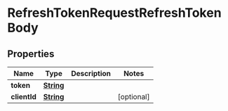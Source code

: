 

# RefreshTokenRequestRefreshTokenBody


## Properties

| Name | Type | Description | Notes |
|------------ | ------------- | ------------- | -------------|
|**token** | [**String**](String.md) |  |  |
|**clientId** | [**String**](String.md) |  |  [optional] |




